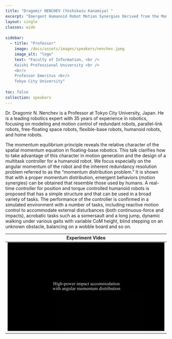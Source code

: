 ```yaml
---
title: "Dragomir NENCHEV (Yoshikazu Kanamiya) "
excerpt: "Emergent Humanoid Robot Motion Synergies Derived from the Momentum Equilibrium Principle and the Distribution of Momentum"
layout: single 
classes: wide

sidebar:
  - title: "Professor"
    image: /docs/assets/images/speakers/nenchev.jpeg 
    image_alt: "logo"
    text: "Faculty of Information, <br /> 
    Kaishi Professional University <br />     
    <br/>
    Professor Emeritus <br/> 
    Tokyo City University"

toc: false 
collection: speakers
---
```


Dr. Dragomir N. Nenchev is a Professor at Tokyo City University, Japan. He is a leading robotics expert with 35 years of experience in robotics, focusing on modeling and motion control of redundant robots, parallel-link robots, free-floating space robots, flexible-base robots, humanoid robots, and home robots.


The momentum equilibrium principle reveals the relative character of the spatial momentum equation in floating-base robotics. This talk clarifies how to take advantage of this character in motion generation and the design of a multitask controller for a humanoid robot. We focus especially on the angular momentum of the robot and the inherent redundancy resolution problem referred to as the “momentum distribution problem.” It is shown that with a proper momentum distribution, emergent behaviors (motion synergies) can be obtained that resemble those used by humans. A real-time controller for position and torque controlled humanoid robots is proposed that has a simple structure and that can be used in a broad variety of tasks. The performance of the controller is confirmed in a simulated environment with a number of tasks, including reactive motion control to accommodate external disturbances (both continuous-force and impacts), acrobatic tasks such as a somersault and a long jump, dynamic walking under various gaits with variable CoM height, blind stepping on an unknown obstacle, balancing on a wobble board and so on.

 
|   Experiment Video|
|:-------------------------:
| [![Batting-flying-object](/docs/assets/videos/coverDynamicMotion.png)](/docs/assets/videos/dynamicMotion.mp4)


